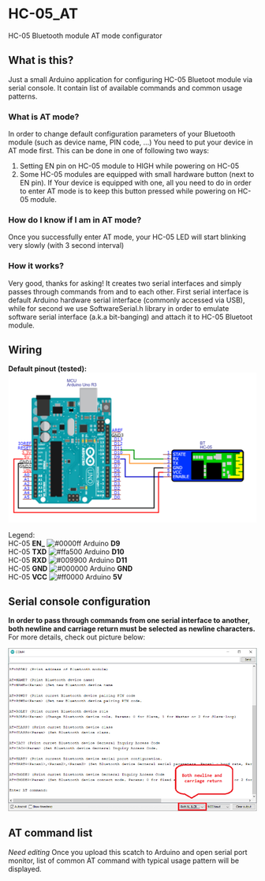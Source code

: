 # HC-05_AT
HC-05 Bluetooth module AT mode configurator

## What is this?
Just a small Arduino application for configuring HC-05 Bluetoot module via serial console. It contain list of available commands and common usage patterns.

### What is AT mode?
In order to change default configuration parameters of your Bluetooth module (such as device name, PIN code, ...) You need to put your device in AT mode first. This can be done in one of following two ways:  
1. Setting EN pin on HC-05 module to HIGH while powering on HC-05
2. Some HC-05 modules are equipped with small hardware button (next to EN pin). If Your device is equipped with one, all you need to do in order to enter AT mode is to keep this button pressed while powering on HC-05 module.

### How do I know if I am in AT mode?
Once you successfully enter AT mode, your HC-05 LED will start blinking very slowly (with 3 second interval)

### How it works?
Very good, thanks for asking! It creates two serial interfaces and simply passes through commands from and to each other. First serial interface is default Arduino hardware serial interface (commonly accessed via USB), while for second we use SoftwareSerial.h library in order to emulate software serial interface (a.k.a bit-banging) and attach it to HC-05 Bluetoot module.

## Wiring
**Default pinout (tested):**  
<img src="assets/Schematic.png">

Legend:  
HC-05 **EN_** ![#0000ff](https://via.placeholder.com/15/0000ff/ffffff?text=%20) Arduino **D9**  
HC-05 **TXD** ![#ffa500](https://via.placeholder.com/15/ffa500/000000?text=%20) Arduino **D10**  
HC-05 **RXD** ![#009900](https://via.placeholder.com/15/009900/ffffff?text=%20) Arduino **D11**  
HC-05 **GND** ![#000000](https://via.placeholder.com/15/000000/ffffff?text=%20) Arduino **GND**  
HC-05 **VCC** ![#ff0000](https://via.placeholder.com/15/ff0000/000000?text=%20) Arduino **5V**  


## Serial console configuration
**In order to pass through commands from one serial interface to another, both newline and carriage return must be selected as newline characters.** For more details, check out picture below:  

<img src="assets/serial-console.png">

## AT command list
*Need editing*
Once you upload this scatch to Arduino and open serial port monitor, list of common AT command with typical usage pattern will be displayed.
